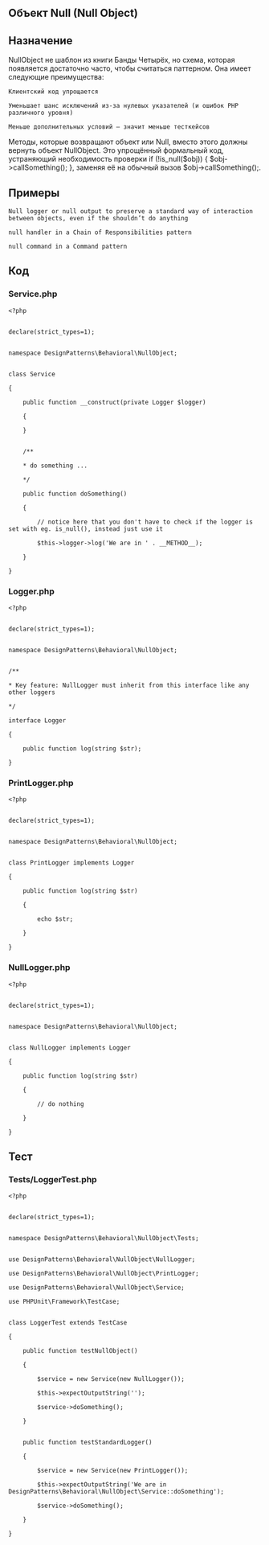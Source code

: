 
## Объект Null (Null Object)

## Назначение

NullObject не шаблон из книги Банды Четырёх, но схема, которая появляется достаточно часто, чтобы считаться паттерном. Она имеет следующие преимущества:

    Клиентский код упрощается

    Уменьшает шанс исключений из-за нулевых указателей (и ошибок PHP различного уровня)

    Меньше дополнительных условий — значит меньше тесткейсов

Методы, которые возвращают объект или Null, вместо этого должны вернуть объект NullObject. Это упрощённый формальный код, устраняющий необходимость проверки if (!is_null($obj)) { $obj->callSomething(); }, заменяя её на обычный вызов $obj->callSomething();.


## Примеры

    Null logger or null output to preserve a standard way of interaction between objects, even if the shouldn’t do anything

    null handler in a Chain of Responsibilities pattern

    null command in a Command pattern

## Код

### Service.php

    <?php


    declare(strict_types=1);


    namespace DesignPatterns\Behavioral\NullObject;


    class Service

    {

        public function __construct(private Logger $logger)

        {

        }


        /**

        * do something ...

        */

        public function doSomething()

        {

            // notice here that you don't have to check if the logger is set with eg. is_null(), instead just use it

            $this->logger->log('We are in ' . __METHOD__);

        }

    }

### Logger.php

    <?php


    declare(strict_types=1);


    namespace DesignPatterns\Behavioral\NullObject;


    /**

    * Key feature: NullLogger must inherit from this interface like any other loggers

    */

    interface Logger

    {

        public function log(string $str);

    }

### PrintLogger.php

    <?php


    declare(strict_types=1);


    namespace DesignPatterns\Behavioral\NullObject;


    class PrintLogger implements Logger

    {

        public function log(string $str)

        {

            echo $str;

        }

    }

### NullLogger.php

    <?php


    declare(strict_types=1);


    namespace DesignPatterns\Behavioral\NullObject;


    class NullLogger implements Logger

    {

        public function log(string $str)

        {

            // do nothing

        }

    }

## Тест

### Tests/LoggerTest.php

    <?php


    declare(strict_types=1);


    namespace DesignPatterns\Behavioral\NullObject\Tests;


    use DesignPatterns\Behavioral\NullObject\NullLogger;

    use DesignPatterns\Behavioral\NullObject\PrintLogger;

    use DesignPatterns\Behavioral\NullObject\Service;

    use PHPUnit\Framework\TestCase;


    class LoggerTest extends TestCase

    {

        public function testNullObject()

        {

            $service = new Service(new NullLogger());

            $this->expectOutputString('');

            $service->doSomething();

        }


        public function testStandardLogger()

        {

            $service = new Service(new PrintLogger());

            $this->expectOutputString('We are in DesignPatterns\Behavioral\NullObject\Service::doSomething');

            $service->doSomething();

        }

    }
